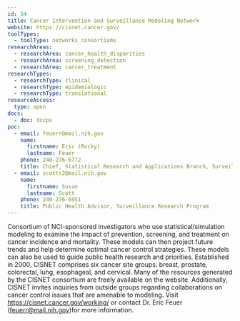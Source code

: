```yaml
---
id: 54
title: Cancer Intervention and Surveillance Modeling Network
website: https://cisnet.cancer.gov/
toolTypes:
  - toolType: networks_consortiums
researchAreas:
  - researchArea: cancer_health_disparities
  - researchArea: screening_detection
  - researchArea: cancer_treatment
researchTypes:
  - researchType: clinical
  - researchType: epidemiologic
  - researchType: translational
resourceAccess:
  type: open
docs:
  - doc: dccps
poc:
  - email: feuerr@mail.nih.gov
    name:
      firstname: Eric (Rocky)
      lastname: Feuer
    phone: 240-276-6772
    title: Chief, Statistical Research and Applications Branch, Surveillance Research Program
  - email: scotts2@mail.nih.gov
    name:
      firstname: Susan
      lastname: Scott
    phone: 240-276-6951
    title: Public Health Advisor, Surveillance Research Program
---
```

Consortium of NCI-sponsored investigators who use statistical/simulation modeling to examine the impact of prevention, screening, and treatment on cancer incidence and mortality. These models can then project future trends and help determine optimal cancer control strategies. These models can also be used to guide public health research and priorities. Established in 2000, CISNET comprises six cancer site groups:  breast, prostate, colorectal, lung, esophageal, and cervical. Many of the resources generated by the CISNET consortium are freely available on the website. Additionally, CISNET invites inquiries from outside groups regarding collaborations on cancer control issues that are amenable to modeling. Visit https://cisnet.cancer.gov/working/ or contact Dr. Eric Feuer (feuerr@mail.nih.gov)for more information.
